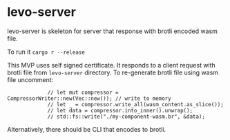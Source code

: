 # levo-server

levo-server is skeleton for server that response with brotli encoded wasm file.

To run it `cargo r --release`

This MVP uses self signed certificate. It responds to a client request with brotli file from `levo-server` directory. To re-generate brotli file using wasm file uncomment:

```
             // let mut compressor = CompressorWriter::new(Vec::new()); // write to memory
             // let _ = compressor.write_all(wasm_content.as_slice());
             // let data = compressor.into_inner().unwrap();
             // std::fs::write("./my-component-wasm.br", &data);
```

Alternatively, there should be CLI that encodes to brotli.
